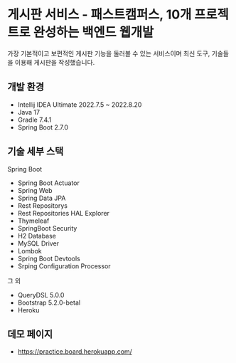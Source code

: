 # 게시판 서비스 - 패스트캠퍼스, 10개 프로젝트로 완성하는 백엔드 웹개발
가장 기본적이고 보편적인 게시판 기능을 둘러볼 수 있는 서비스이며 최신 도구, 기술들을 이용해 게시판을 작성했습니다.

## 개발 환경
 * Intellij IDEA Ultimate 2022.7.5 ~ 2022.8.20
 * Java 17
 * Gradle 7.4.1
 * Spring Boot 2.7.0

## 기술 세부 스택

Spring Boot

 * Spring Boot Actuator
 * Spring Web
 * Spring Data JPA
 * Rest Repositorys
 * Rest Repositories HAL Explorer
 * Thymeleaf
 * SpringBoot Security
 * H2 Database
 * MySQL Driver
 * Lombok
 * Spring Boot Devtools
 * Srping Configuration Processor

그 외
 * QueryDSL 5.0.0
 * Bootstrap 5.2.0-betal
 * Heroku
 
## 데모 페이지

 * https://practice.board.herokuapp.com/
